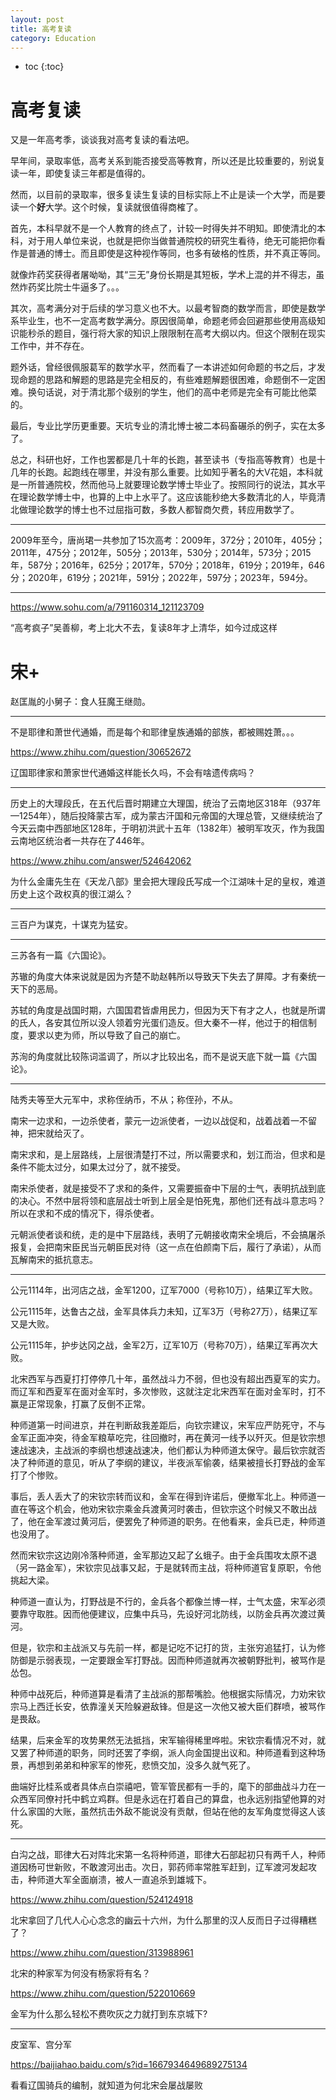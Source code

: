 ```yaml
---
layout: post
title: 高考复读
category: Education 
---
```


* toc
{:toc}

# 高考复读

又是一年高考季，谈谈我对高考复读的看法吧。

早年间，录取率低，高考关系到能否接受高等教育，所以还是比较重要的，别说复读一年，即使复读三年都是值得的。

然而，以目前的录取率，很多复读生复读的目标实际上不止是读一个大学，而是要读一个**好**大学。这个时候，复读就很值得商榷了。

首先，本科早就不是一个人教育的终点了，计较一时得失并不明知。即使清北的本科，对于用人单位来说，也就是把你当做普通院校的研究生看待，绝无可能把你看作是普通的博士。而且即使是这种视作等同，也多有破格的性质，并不真正等同。

就像炸药奖获得者屠呦呦，其“三无”身份长期是其短板，学术上混的并不得志，虽然炸药奖比院士牛逼多了。。。

其次，高考满分对于后续的学习意义也不大。以最考智商的数学而言，即使是数学系毕业生，也不一定高考数学满分。原因很简单，命题老师会回避那些使用高级知识能秒杀的题目，强行将大家的知识上限限制在高考大纲以内。但这个限制在现实工作中，并不存在。

题外话，曾经很佩服葛军的数学水平，然而看了一本讲述如何命题的书之后，才发现命题的思路和解题的思路是完全相反的，有些难题解题很困难，命题倒不一定困难。换句话说，对于清北那个级别的学生，他们的高中老师是完全有可能比他菜的。

最后，专业比学历更重要。天坑专业的清北博士被二本码畜碾杀的例子，实在太多了。

总之，科研也好，工作也罢都是几十年的长跑，甚至读书（专指高等教育）也是十几年的长跑。起跑线在哪里，并没有那么重要。比如知乎著名的大V花姐，本科就是一所普通院校，然而他马上就要理论数学博士毕业了。按照同行的说法，其水平在理论数学博士中，也算的上中上水平了。这应该能秒绝大多数清北的人，毕竟清北做理论数学的博士也不过屈指可数，多数人都智商欠费，转应用数学了。

---

2009年至今，唐尚珺一共参加了15次高考：2009年，372分；2010年，405分；2011年，475分；2012年，505分；2013年，530分；2014年，573分；2015年，587分；2016年，625分；2017年，570分；2018年，619分；2019年，646分；2020年，619分；2021年，591分；2022年，597分；2023年，594分。

---

https://www.sohu.com/a/791160314_121123709

“高考疯子”吴善柳，考上北大不去，复读8年才上清华，如今过成这样 

# 宋+

赵匡胤的小舅子：食人狂魔王继勋。

---

不是耶律和萧世代通婚，而是每个和耶律皇族通婚的部族，都被赐姓萧。。。

https://www.zhihu.com/question/30652672

辽国耶律家和萧家世代通婚这样能长久吗，不会有啥遗传病吗？

---

历史上的大理段氏，在五代后晋时期建立大理国，统治了云南地区318年（937年—1254年），随后投降蒙古军，成为蒙古汗国和元帝国的大理总管，又继续统治了今天云南中西部地区128年，于明初洪武十五年（1382年）被明军攻灭，作为我国云南地区统治者一共存在了446年。

https://www.zhihu.com/answer/524642062

为什么金庸先生在《天龙八部》里会把大理段氏写成一个江湖味十足的皇权，难道历史上这个政权真的很江湖么？

---

三百户为谋克，十谋克为猛安。

---

三苏各有一篇《六国论》。

苏辙的角度大体来说就是因为齐楚不助赵韩所以导致天下失去了屏障。才有秦统一天下的恶局。

苏轼的角度是战国时期，六国国君皆虐用民力，但因为天下有才之人，也就是所谓的氏人，各安其位所以没人领着穷光蛋们造反。但大秦不一样，他过于的相信制度，要求以吏为师，所以导致了自己的崩亡。

苏洵的角度就比较陈词滥调了，所以才比较出名，而不是说天底下就一篇《六国论》。

---

陆秀夫等至大元军中，求称侄纳币，不从；称侄孙，不从。

南宋一边求和，一边杀使者，蒙元一边派使者，一边以战促和，战着战着一不留神，把宋就给灭了。

南宋求和，是上层路线，上层很清楚打不过，所以需要求和，划江而治，但求和是条件不能太过分，如果太过分了，就不接受。

南宋杀使者，就是接受不了求和的条件，又需要振奋中下层的士气，表明抗战到底的决心。不然中层将领和底层战士听到上层全是怕死鬼，那他们还有战斗意志吗？所以在求和不成的情况下，得杀使者。

元朝派使者谈和统，走的是中下层路线，表明了元朝接收南宋全境后，不会搞屠杀报复，会把南宋臣民当元朝臣民对待（这一点在伯颜南下后，履行了承诺），从而瓦解南宋的抵抗意志。

---

公元1114年，出河店之战，金军1200，辽军7000（号称10万），结果辽军大败。

公元1115年，达鲁古之战，金军具体兵力未知，辽军3万（号称27万），结果辽军又是大败。

公元1115年，护步达冈之战，金军2万，辽军10万（号称70万），结果辽军再次大败。

北宋西军与西夏打打停停几十年，虽然战斗力不弱，但也没有超出西夏军的实力。而辽军和西夏军在面对金军时，多次惨败，这就注定北宋西军在面对金军时，打不赢是正常现象，打赢了反倒不正常。

种师道第一时间进京，并在判断敌我差距后，向钦宗建议，宋军应严防死守，不与金军正面冲突，待金军粮草吃完，往回撤时，再在黄河一线予以歼灭。但是钦宗想速战速决，主战派的李纲也想速战速决，他们都认为种师道太保守。最后钦宗就否决了种师道的意见，听从了李纲的建议，半夜派军偷袭，结果被擅长打野战的金军打了个惨败。

事后，丢人丢大了的宋钦宗转而议和，金军在得到许诺后，便撤军北上。种师道一直在等这个机会，他劝宋钦宗乘金兵渡黄河时袭击，但钦宗这个时候又不敢出战了，他在金军渡过黄河后，便罢免了种师道的职务。在他看来，金兵已走，种师道也没用了。

然而宋钦宗这边刚冷落种师道，金军那边又起了幺蛾子。由于金兵围攻太原不退（另一路金军），宋钦宗见战事又起，于是就转而主战，将种师道官复原职，令他挑起大梁。

种师道一直认为，打野战是不行的，金兵各个都像兰博一样，士气太盛，宋军必须要靠守取胜。因而他便建议，应集中兵马，先设好河北防线，以防金兵再次渡过黄河。

但是，钦宗和主战派又与先前一样，都是记吃不记打的货，主张穷追猛打，认为修防御是示弱表现，一定要跟金军打野战。因而种师道就再次被朝野批判，被骂作是怂包。

种师中战死后，种师道算是看清了主战派的那帮嘴脸。他根据实际情况，力劝宋钦宗马上西迁长安，依靠潼关天险躲避敌锋。但是这一次他又被大臣们群喷，被骂作是畏敌。

结果，后来金军的攻势果然无法抵挡，宋军输得稀里哗啦。宋钦宗看情况不对，就又罢了种师道的职务，同时还罢了李纲，派人向金国提出议和。种师道看到这种场景，再想到弟弟和种家军的惨死，悲愤交加，没多久就气死了。

曲端好比桂系或者具体点白崇禧吧，管军管民都有一手的，麾下的部曲战斗力在一众西军同僚衬托中鹤立鸡群。但是永远在打着自己的算盘，也永远别指望他算的对什么家国的大账，虽然抗击外敌不能说没有贡献，但站在他的友军角度觉得这人该死。

---

白沟之战，耶律大石对阵北宋第一名将种师道，耶律大石部起初只有两千人，种师道因杨可世新败，不敢渡河出击。次日，郭药师率常胜军赶到，辽军渡河发起攻击，种师道大军全面崩溃，被人一直追杀到雄城下。

https://www.zhihu.com/question/524124918

北宋拿回了几代人心心念念的幽云十六州，为什么那里的汉人反而日子过得糟糕了？

https://www.zhihu.com/question/313988961

北宋的种家军为何没有杨家将有名？

https://www.zhihu.com/question/522010669

金军为什么那么轻松不费吹灰之力就打到东京城下?

---

皮室军、宫分军

https://baijiahao.baidu.com/s?id=1667934649689275134

看看辽国骑兵的编制，就知道为何北宋会屡战屡败
